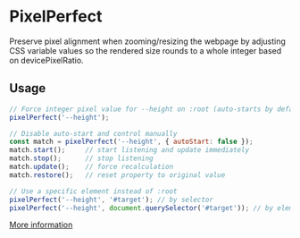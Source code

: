 # PixelPerfect

Preserve pixel alignment when zooming/resizing the webpage by adjusting CSS variable values
so the rendered size rounds to a whole integer based on devicePixelRatio.

## Usage

```js
// Force integer pixel value for --height on :root (auto-starts by default)
pixelPerfect('--height');

// Disable auto-start and control manually
const match = pixelPerfect('--height', { autoStart: false });
match.start();     // start listening and update immediately
match.stop();      // stop listening
match.update();    // force recalculation
match.restore();   // reset property to original value

// Use a specific element instead of :root
pixelPerfect('--height', '#target'); // by selector
pixelPerfect('--height', document.querySelector('#target')); // by element
```
[More information](https://miragecraft.com/projects/pixelperfect)
